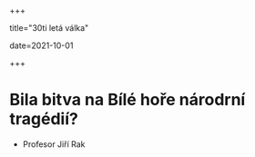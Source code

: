 +++

title="30ti letá válka"

date=2021-10-01

+++

# Bila bitva na Bílé hoře národrní tragédií?

- Profesor Jiří Rak
